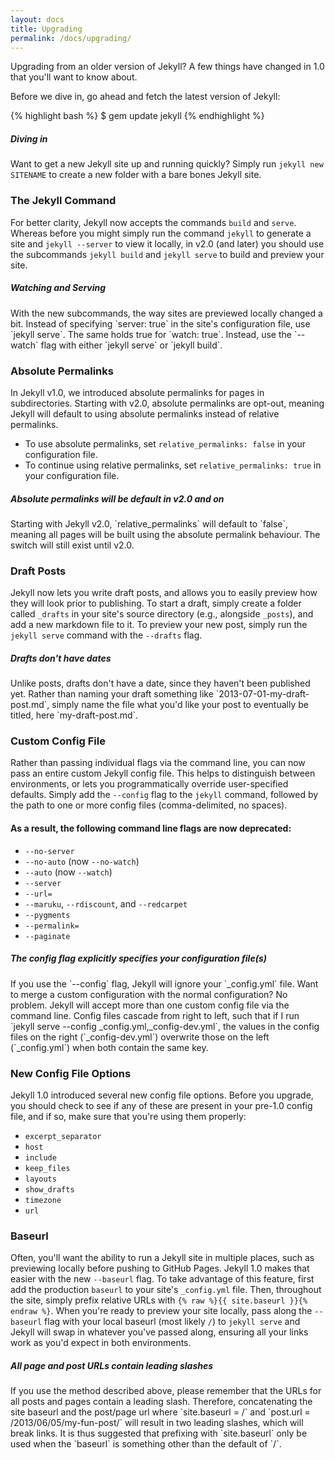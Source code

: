 ```yaml
---
layout: docs
title: Upgrading
permalink: /docs/upgrading/
---
```


Upgrading from an older version of Jekyll? A few things have changed in 1.0
that you'll want to know about.

Before we dive in, go ahead and fetch the latest version of Jekyll:

{% highlight bash %}
$ gem update jekyll
{% endhighlight %}

<div class="note feature">
  <h5 markdown="1">Diving in</h5>
  <p markdown="1">Want to get a new Jekyll site up and running quickly? Simply
   run <code>jekyll new SITENAME</code> to create a new folder with a bare bones
   Jekyll site.</p>
</div>

### The Jekyll Command

For better clarity, Jekyll now accepts the commands `build` and `serve`.
Whereas before you might simply run the command `jekyll` to generate a site
and `jekyll --server` to view it locally, in v2.0 (and later) you should
use the subcommands `jekyll build` and `jekyll serve` to build and preview
your site.

<div class="note info">
  <h5>Watching and Serving</h5>
  <p markdown="1">With the new subcommands, the way sites are previewed locally
   changed a bit. Instead of specifying `server: true` in the site's
   configuration file, use `jekyll serve`. The same holds true for
   `watch: true`. Instead, use the `--watch` flag with either `jekyll serve`
    or `jekyll build`.</p>
</div>

### Absolute Permalinks

In Jekyll v1.0, we introduced absolute permalinks for pages in
subdirectories. Starting with v2.0, absolute permalinks are opt-out,
meaning Jekyll will default to using absolute permalinks instead of
relative permalinks.

* To use absolute permalinks, set `relative_permalinks: false` in your
configuration file.
* To continue using relative permalinks, set `relative_permalinks: true` in
your configuration file.

<div class="note warning" id="absolute-permalinks-warning">
  <h5 markdown="1">Absolute permalinks will be default in v2.0 and on</h5>
  <p markdown="1">
    Starting with Jekyll v2.0, `relative_permalinks` will default to `false`,
    meaning all pages will be built using the absolute permalink behaviour.
    The switch will still exist until v2.0.
  </p>
</div>

### Draft Posts

Jekyll now lets you write draft posts, and allows you to easily preview how
they will look prior to publishing. To start a draft, simply create a folder
called `_drafts` in your site's source directory (e.g., alongside `_posts`),
and add a new markdown file to it. To preview your new post, simply run the
`jekyll serve` command with the `--drafts` flag.

<div class="note info">
  <h5 markdown="1">Drafts don't have dates</h5>
  <p markdown="1">
    Unlike posts, drafts don't have a date, since they haven't
    been published yet. Rather than naming your draft something like
    `2013-07-01-my-draft-post.md`, simply name the file what you'd like your
    post to eventually be titled, here `my-draft-post.md`.</p>
</div>

### Custom Config File

Rather than passing individual flags via the command line, you can now pass
an entire custom Jekyll config file. This helps to distinguish between
environments, or lets you programmatically override user-specified
defaults. Simply add the `--config` flag to the `jekyll` command, followed
by the path to one or more config files (comma-delimited, no spaces).

#### As a result, the following command line flags are now deprecated:

* `--no-server`
* `--no-auto` (now `--no-watch`)
* `--auto` (now `--watch`)
* `--server`
* `--url=`
* `--maruku`, `--rdiscount`, and `--redcarpet`
* `--pygments`
* `--permalink=`
* `--paginate`

<div class="note info">
  <h5>The config flag explicitly specifies your configuration file(s)</h5>
  <p markdown="1">If you use the `--config` flag, Jekyll will ignore your
    `_config.yml` file. Want to merge a custom configuration with the normal
    configuration? No problem. Jekyll will accept more than one custom config
    file via the command line. Config files cascade from right to left, such
    that if I run `jekyll serve --config _config.yml,_config-dev.yml`,
    the values in the config files on the right (`_config-dev.yml`) overwrite
    those on the left (`_config.yml`) when both contain the same key.</p>
</div>

### New Config File Options

Jekyll 1.0 introduced several new config file options. Before you upgrade,
you should check to see if any of these are present in your pre-1.0 config
file, and if so, make sure that you're using them properly:

* `excerpt_separator`
* `host`
* `include`
* `keep_files`
* `layouts`
* `show_drafts`
* `timezone`
* `url`

### Baseurl

Often, you'll want the ability to run a Jekyll site in multiple places,
such as previewing locally before pushing to GitHub Pages. Jekyll 1.0 makes
that easier with the new `--baseurl` flag. To take advantage of this
feature, first add the production `baseurl` to your site's `_config.yml`
file. Then, throughout the site, simply prefix relative URLs
with `{% raw %}{{ site.baseurl }}{% endraw %}`.
When you're ready to preview your site locally, pass along the `--baseurl`
flag with your local baseurl (most likely `/`) to `jekyll serve` and Jekyll
will swap in whatever you've passed along, ensuring all your links work as
you'd expect in both environments.


<div class="note warning">
  <h5 markdown="1">All page and post URLs contain leading slashes</h5>
  <p markdown="1">If you use the method described above, please remember
  that the URLs for all posts and pages contain a leading slash. Therefore,
  concatenating the site baseurl and the post/page url where
  `site.baseurl = /` and `post.url = /2013/06/05/my-fun-post/` will
  result in two leading slashes, which will break links. It is thus
  suggested that prefixing with `site.baseurl` only be used when the
  `baseurl` is something other than the default of `/`.</p>
</div>
